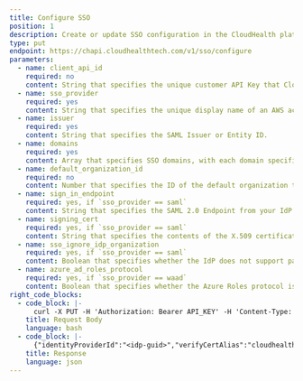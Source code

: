 ```yaml
---
title: Configure SSO
position: 1
description: Create or update SSO configuration in the CloudHealth platform.
type: put
endpoint: https://chapi.cloudhealthtech.com/v1/sso/configure
parameters:
  - name: client_api_id
    required: no
    content: String that specifies the unique customer API Key that CloudHealth generates. See [How to Get Client API ID](#partner_how-to-get-client-api-id).
  - name: sso_provider
    required: yes
    content: String that specifies the unique display name of an AWS account. Specify `ah-saml` (SAML), or `ah-waad` (Azure AD).
  - name: issuer
    required: yes
    content: String that specifies the SAML Issuer or Entity ID.
  - name: domains
    required: yes
    content: Array that specifies SSO domains, with each domain specified in `company.com` format.
  - name: default_organization_id
    required: no
    content: Number that specifies the ID of the default organization to which new users should be assigned.
  - name: sign_in_endpoint
    required: yes, if `sso_provider == saml`
    content: String that specifies the SAML 2.0 Endpoint from your IdP.
  - name: signing_cert
    required: yes, if `sso_provider == saml`
    content: String that specifies the contents of the X.509 certificate from your IdP.
  - name: sso_ignore_idp_organization
    required: yes, if `sso_provider == saml`
    content: Boolean that specifies whether the IdP does not support passing the organization to which a new user should be assigned. Default value is `false`.
  - name: azure_ad_roles_protocol
    required: yes, if `sso_provider == waad`
    content: Boolean that specifies whether the Azure Roles protocol is used to pass roles to the CloudHealth platform. Default value is `true`.
right_code_blocks:
  - code_block: |-
      curl -X PUT -H 'Authorization: Bearer API_KEY' -H 'Content-Type: application/json' -d '{"sso_provider": <"ah-samlp"|"ah-waad">, "domains": ["<domain-1>,...,<domain-N>"], "signing_cert": "<cert>", "sign_in_endpoint": "<sign_in_endpoint>", "issuer": "<issuer>", "sso_ignore_idp_organization": <true|false>}' 'https://chapi.cloudhealthtech.com/v1/sso/configure'
    title: Request Body
    language: bash
  - code_block: |-
      {"identityProviderId":"<idp-guid>","verifyCertAlias":"cloudhealth-<id>","samlMDidpRedirectBindingURL":"<sign_in_endpoint>","issuer":"<issuer>","cert":"<cert>","message":"SSO configured for <customer>"}
    title: Response
    language: json
---
```

